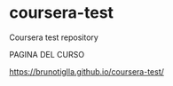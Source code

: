 # coursera-test
Coursera test repository


PAGINA DEL CURSO


https://brunotiglla.github.io/coursera-test/